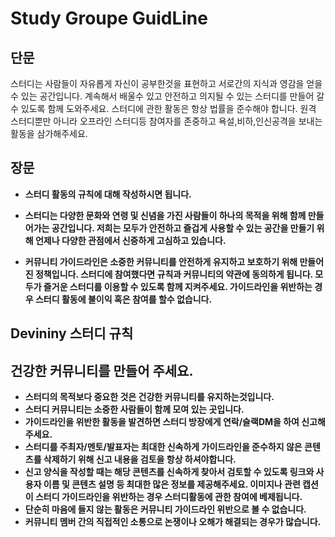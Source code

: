 # Study Groupe GuidLine

## 단문
스터디는 사람들이 자유롭게 자신이 공부한것을 표현하고 서로간의 지식과 영감을 얻을 수 있는 공간입니다. 계속해서 배울수 있고 안전하고 의지될 수 있는 스터디를 만들어 갈 수 있도록 함께 도와주세요. 스터디에 관한 활동은 항상 법률을 준수해야 합니다. 원격 스터디뿐만 아니라 오프라인 스터디등 참여자를 존중하고 욕설,비하,인신공격을 보내는 활동을 삼가해주세요.

## 장문

- <b>스터디 활동의 규칙에 대해 작성하시면 됩니다.<b/>


- 스터디는 다양한 문화와 연령 및 신념을 가진 사람들이 하나의 목적을 위해 함께 만들어가는 공간입니다. 저희는 모두가 안전하고 즐겁게 사용할 수 있는 공간을 만들기 위해 언제나 다양한 관점에서 신중하게 고심하고 있습니다.

- 커뮤니티 가이드라인은 소중한 커뮤니티를 안전하게 유지하고 보호하기 위해 만들어진 정책입니다. 스터디에 참여했다면 규칙과 커뮤니티의 약관에 동의하게 됩니다. 모두가 즐거운 스터디를 이용할 수 있도록 함께 지켜주세요. 가이드라인을 위반하는 경우 스터디 활동에 불이익 혹은 참여를 할수 없습니다.

## Devininy 스터디 규칙



## 건강한 커뮤니티를 만들어 주세요.
- 스터디의 목적보다 중요한 것은 건강한 커뮤니티를 유지하는것입니다.
- 스터디 커뮤니티는 소중한 사람들이 함께 모여 있는 곳입니다.
- 가이드라인을 위반한 활동을 발견하면 스터디 방장에게 연락/슬랙DM을 하여 신고해주세요.
- 스터디를 주최자/멘토/발표자는 최대한 신속하게 가이드라인을 준수하지 않은 콘텐츠를 삭제하기 위해 신고 내용을 검토을 항상 하셔야합니다.
- 신고 양식을 작성할 때는 해당 콘텐츠를 신속하게 찾아서 검토할 수 있도록 링크와 사용자 이름 및 콘텐츠 설명 등 최대한 많은 정보를 제공해주세요. 이미지나 관련 캡션이 스터디 가이드라인을 위반하는 경우 스터디활동에 관한 참여에 베제됩니다.
- 단순히 마음에 들지 않는 활동은 커뮤니티 가이드라인 위반으로 볼 수 없습니다.
- 커뮤니티 멤버 간의 직접적인 소통으로 논쟁이나 오해가 해결되는 경우가 많습니다.